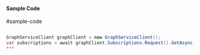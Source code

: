 #### Sample Code
#sample-code 

```C#

GraphServiceClient graphClient = new GraphServiceClient();
var subscriptions = await graphClient.Subscriptions.Request().GetAsync();
*** 

```